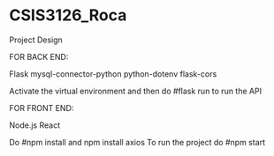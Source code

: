 # CSIS3126_Roca
Project Design


FOR BACK END:

Flask
mysql-connector-python
python-dotenv
flask-cors

Activate the virtual environment and then do #flask run to run the API


FOR FRONT END:

Node.js
React

Do #npm install and npm install axios
To run the project do #npm start
